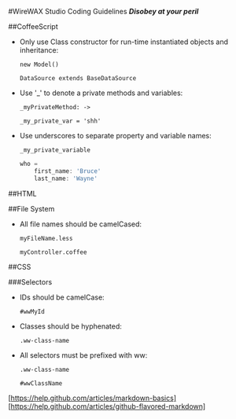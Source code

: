 #WireWAX Studio Coding Guidelines 
**_Disobey at your peril_**

##CoffeeScript

- Only use Class constructor for run-time instantiated objects and inheritance:


    `new Model()`

    `DataSource extends BaseDataSource`

- Use '_' to denote a private methods and variables:


    `_myPrivateMethod: ->`
    
    `_my_private_var = 'shh'`


- Use underscores to separate property and variable names:


    `_my_private_variable`
    
    
    ```javascript
    who =
        first_name: 'Bruce'
        last_name: 'Wayne'
    ```   
    
    
##HTML

##File System

- All file names should be camelCased:


    `myFileName.less`
    
    `myController.coffee`

##CSS

###Selectors

- IDs should be camelCase:

    
   `#wwMyId`


- Classes should be hyphenated:

    
    `.ww-class-name`


- All selectors must be prefixed with ww:

    
    `.ww-class-name`
    
    `#wwClassName`
    
[https://help.github.com/articles/markdown-basics]
[https://help.github.com/articles/github-flavored-markdown]


